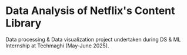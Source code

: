 # Data Analysis of Netflix's Content Library 
Data processing &amp; Data visualization project undertaken during DS &amp; ML Internship at Techmaghi (May-June 2025).


